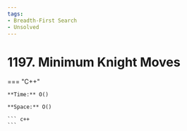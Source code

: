 ```yaml
---
tags:
- Breadth-First Search
- Unsolved
---
```



# 1197. Minimum Knight Moves

=== "C++"

    **Time:** O()

    **Space:** O()

    ``` c++
    ```